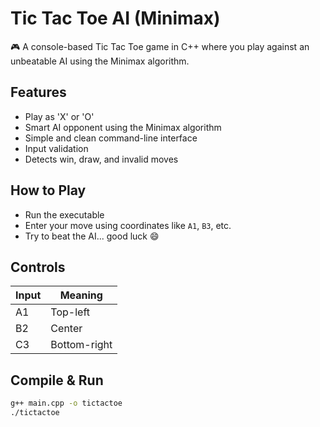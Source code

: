 # Tic Tac Toe AI (Minimax)

🎮 A console-based Tic Tac Toe game in C++ where you play against an unbeatable AI using the Minimax algorithm.

## Features

- Play as 'X' or 'O'
- Smart AI opponent using the Minimax algorithm
- Simple and clean command-line interface
- Input validation
- Detects win, draw, and invalid moves

## How to Play

- Run the executable
- Enter your move using coordinates like `A1`, `B3`, etc.
- Try to beat the AI... good luck 😄

## Controls

| Input | Meaning     |
|-------|-------------|
| A1    | Top-left    |
| B2    | Center      |
| C3    | Bottom-right|

## Compile & Run

```bash
g++ main.cpp -o tictactoe
./tictactoe
